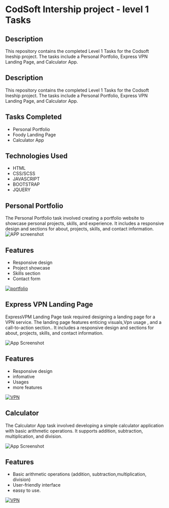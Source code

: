 
# CodSoft Intership project - level 1 Tasks



## Description
This repository contains the completed Level 1 Tasks for the Codsoft Ineship project. The tasks include a Personal Portfolio, Express VPN Landing Page, and Calculator App.


## Description
This repository contains the completed Level 1 Tasks for the Codsoft Ineship project. The tasks include a Personal Portfolio, Express VPN Landing Page, and Calculator App.


## Tasks Completed

- Personal Portfolio
- Foody Landing Page
- Calculator App

## Technologies Used

- HTML
- CSS/SCSS
- JAVASCRIPT
- BOOTSTRAP
- JQUERY
 

## Personal Portfolio
The Personal Portfolio task involved creating a portfolio website to showcase personal projects, skills, and experience. It includes a responsive design and sections for about, projects, skills, and contact information.
![APP screenshot](https://github.com/nikhilsingh1999/CODSOFT/assets/153318093/b357f052-3ed7-4617-bc9d-dc03385b0327)


## Features

- Responsive design
- Project showcase
- Skills section
- Contact form

[![portfolio](https://img.shields.io/badge/my_portfolio-000?style=for-the-badge&logo=ko-fi&logoColor=)](https://nikhilportfolio7898.netlify.app/)

## Express VPN Landing Page
ExpressVPM Landing Page task required designing a landing page for a VPN service. The landing page features enticing visuals,Vpn usage , and a call-to-action section.. It includes a responsive design and sections for about, projects, skills, and contact information.

![App Screenshot](https://github.com/nikhilsingh1999/CODSOFT/assets/153318093/d2a2246e-34b4-4195-81cc-a4e17c5abbf3)


## Features

- Responsive design
- infomative
- Usages
- more features

[![VPN](https://img.shields.io/badge/EXPRESS_VPN-000?style=for-the-badge&logo=ko-fi&logo)](https://landingpage-vpn.netlify.app)


## Calculator
The Calculator App task involved developing a simple calculator application with basic arithmetic operations. It supports addition, subtraction, multiplication, and division.

![App Screenshot](https://github.com/nikhilsingh1999/CODSOFT/assets/153318093/568e8dc5-4d9b-4879-93c6-3c090575b411)


## Features

- Basic arithmetic operations (addition, subtraction,multiplication, division)
- User-friendly interface
- eassy to use.

[![VPN](https://img.shields.io/badge/Calculator-000?style=for-the-badge&logo=ko-fi&logo)](https://katherineoelsner.com/)





